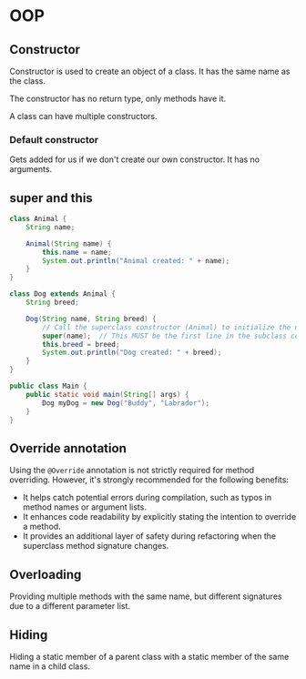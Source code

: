 # OOP

## Constructor

Constructor is used to create an object of a class. It has the same name as the class.

The constructor has no return type, only methods have it.

A class can have multiple constructors.

### Default constructor

Gets added for us if we don't create our own constructor. It has no arguments.

## super and this

```java
class Animal {
    String name;

    Animal(String name) {
        this.name = name;
        System.out.println("Animal created: " + name);
    }
}

class Dog extends Animal {
    String breed;

    Dog(String name, String breed) {
        // Call the superclass constructor (Animal) to initialize the name field
        super(name);  // This MUST be the first line in the subclass constructor
        this.breed = breed;
        System.out.println("Dog created: " + breed);
    }
}

public class Main {
    public static void main(String[] args) {
        Dog myDog = new Dog("Buddy", "Labrador");
    }
}
```

## Override annotation

Using the `@Override` annotation is not strictly required for method overriding. However, it's strongly recommended for the following benefits:

- It helps catch potential errors during compilation, such as typos in method names or argument lists.
- It enhances code readability by explicitly stating the intention to override a method.
- It provides an additional layer of safety during refactoring when the superclass method signature changes.

## Overloading

Providing multiple methods with the same name, but different signatures due to a different parameter list.

## Hiding

Hiding a static member of a parent class with a static member of the same name in a child class.
